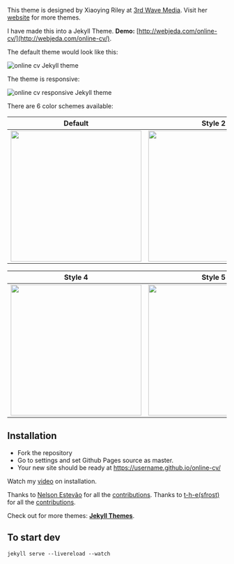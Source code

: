 This theme is designed by Xiaoying Riley at [3rd Wave Media](http://themes.3rdwavemedia.com/).
Visit her [website](http://themes.3rdwavemedia.com/) for more themes.

I have made this into a Jekyll Theme.
**Demo:** [http://webjeda.com/online-cv/](http://webjeda.com/online-cv/).

The default theme would look like this:

![online cv Jekyll theme](https://github.com/sharu725/online-cv/raw/master/assets/images/online-cv-jekyll-theme.png)

The theme is responsive:

![online cv responsive Jekyll theme](https://github.com/sharu725/online-cv/raw/master/assets/images/online-cv-responsive-jekyll-theme.png)

There are 6 color schemes available:

| Default | Style 2 | Style 3 |
|---------|---------|---------|
| <img src="http://themes.3rdwavemedia.com/wp-content/uploads/2016/01/free-resume-cv-bootstrap-template-for-developer-color-1.jpg" width="300"/> | <img src="http://themes.3rdwavemedia.com/wp-content/uploads/2016/01/free-resume-cv-bootstrap-template-for-developer-color-2.jpg" width="300"/> | <img src="http://themes.3rdwavemedia.com/wp-content/uploads/2016/01/free-resume-cv-bootstrap-template-for-developer-color-3.jpg" width="300"/> |

| Style 4 | Style 5 | Style 6 |
|---------|---------|---------|
| <img src="http://themes.3rdwavemedia.com/wp-content/uploads/2016/01/free-resume-cv-bootstrap-template-for-developer-color-4.jpg" width="300"/> | <img src="http://themes.3rdwavemedia.com/wp-content/uploads/2016/01/free-resume-cv-bootstrap-template-for-developer-color-5.jpg" width="300"/> | <img src="http://themes.3rdwavemedia.com/wp-content/uploads/2016/01/free-resume-cv-bootstrap-template-for-developer-color-6.jpg" width="300"/> |

## Installation

* Fork the repository
* Go to settings and set Github Pages source as master.
* Your new site should be ready at https://username.github.io/online-cv/

Watch my [video](https://www.youtube.com/embed/T2nx6tj-ZH4) on installation.

Thanks to [Nelson Estevão](https://github.com/nelsonmestevao) for all the [contributions](https://github.com/sharu725/online-cv/commits?author=nelsonmestevao).
Thanks to [t-h-e(sfrost)](https://github.com/t-h-e) for all the [contributions](https://github.com/sharu725/online-cv/commits?author=t-h-e).

Check out for more themes: [**Jekyll Themes**](http://jekyll-themes.com).

## To start dev
``` 
jekyll serve --livereload --watch
```